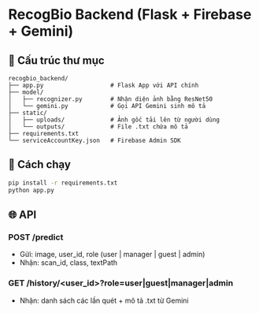 
# RecogBio Backend (Flask + Firebase + Gemini)

## 📁 Cấu trúc thư mục

```
recogbio_backend/
├── app.py                   # Flask App với API chính
├── model/
│   ├── recognizer.py        # Nhận diện ảnh bằng ResNet50
│   └── gemini.py            # Gọi API Gemini sinh mô tả
├── static/
│   ├── uploads/             # Ảnh gốc tải lên từ người dùng
│   └── outputs/             # File .txt chứa mô tả
├── requirements.txt
└── serviceAccountKey.json   # Firebase Admin SDK
```

## 🚀 Cách chạy

```bash
pip install -r requirements.txt
python app.py
```

## 🌐 API

### POST /predict
- Gửi: image, user_id, role (user | manager | guest | admin)
- Nhận: scan_id, class, textPath

### GET /history/<user_id>?role=user|guest|manager|admin
- Nhận: danh sách các lần quét + mô tả .txt từ Gemini
